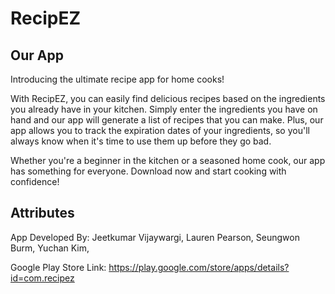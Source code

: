 # RecipEZ



## Our App 

Introducing the ultimate recipe app for home cooks!  

With RecipEZ, you can easily find delicious recipes based on the ingredients you already have in your kitchen. Simply enter the ingredients you have on hand and our app will generate a list of recipes that you can make. Plus, our app allows you to track the expiration dates of your ingredients, so you'll always know when it's time to use them up before they go bad.  

Whether you're a beginner in the kitchen or a seasoned home cook, our app has something for everyone. Download now and start cooking with confidence!

## Attributes 



App Developed By: Jeetkumar Vijaywargi, Lauren Pearson, Seungwon Burm, Yuchan Kim, 

Google Play Store Link: https://play.google.com/store/apps/details?id=com.recipez 
